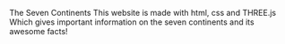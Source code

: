 The Seven Continents
This website is made with html, css and THREE.js 
Which gives important information on the seven continents and its awesome facts!
